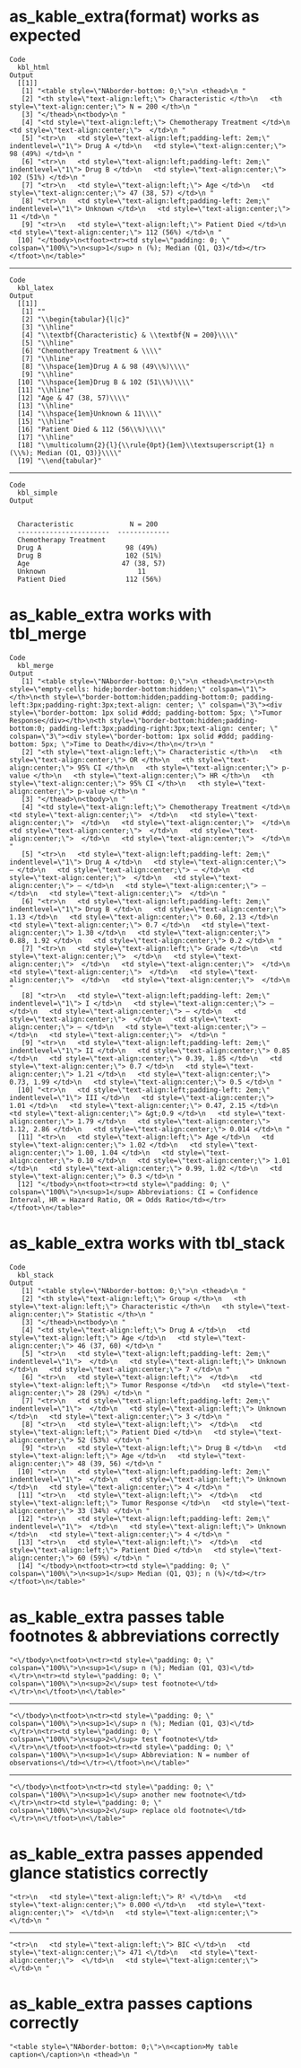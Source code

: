 # as_kable_extra(format) works as expected

    Code
      kbl_html
    Output
      [[1]]
       [1] "<table style=\"NAborder-bottom: 0;\">\n <thead>\n "                                                                                                
       [2] "<th style=\"text-align:left;\"> Characteristic </th>\n   <th style=\"text-align:center;\"> N = 200 </th>\n "                                       
       [3] "</thead>\n<tbody>\n "                                                                                                                              
       [4] "<td style=\"text-align:left;\"> Chemotherapy Treatment </td>\n   <td style=\"text-align:center;\">  </td>\n "                                      
       [5] "<tr>\n   <td style=\"text-align:left;padding-left: 2em;\" indentlevel=\"1\"> Drug A </td>\n   <td style=\"text-align:center;\"> 98 (49%) </td>\n " 
       [6] "<tr>\n   <td style=\"text-align:left;padding-left: 2em;\" indentlevel=\"1\"> Drug B </td>\n   <td style=\"text-align:center;\"> 102 (51%) </td>\n "
       [7] "<tr>\n   <td style=\"text-align:left;\"> Age </td>\n   <td style=\"text-align:center;\"> 47 (38, 57) </td>\n "                                     
       [8] "<tr>\n   <td style=\"text-align:left;padding-left: 2em;\" indentlevel=\"1\"> Unknown </td>\n   <td style=\"text-align:center;\"> 11 </td>\n "      
       [9] "<tr>\n   <td style=\"text-align:left;\"> Patient Died </td>\n   <td style=\"text-align:center;\"> 112 (56%) </td>\n "                              
      [10] "</tbody>\n<tfoot><tr><td style=\"padding: 0; \" colspan=\"100%\">\n<sup>1</sup> n (%); Median (Q1, Q3)</td></tr></tfoot>\n</table>"                
      

---

    Code
      kbl_latex
    Output
      [[1]]
       [1] ""                                                                                      
       [2] "\\begin{tabular}{l|c}"                                                                 
       [3] "\\hline"                                                                               
       [4] "\\textbf{Characteristic} & \\textbf{N = 200}\\\\"                                      
       [5] "\\hline"                                                                               
       [6] "Chemotherapy Treatment & \\\\"                                                         
       [7] "\\hline"                                                                               
       [8] "\\hspace{1em}Drug A & 98 (49\\%)\\\\"                                                  
       [9] "\\hline"                                                                               
      [10] "\\hspace{1em}Drug B & 102 (51\\%)\\\\"                                                 
      [11] "\\hline"                                                                               
      [12] "Age & 47 (38, 57)\\\\"                                                                 
      [13] "\\hline"                                                                               
      [14] "\\hspace{1em}Unknown & 11\\\\"                                                         
      [15] "\\hline"                                                                               
      [16] "Patient Died & 112 (56\\%)\\\\"                                                        
      [17] "\\hline"                                                                               
      [18] "\\multicolumn{2}{l}{\\rule{0pt}{1em}\\textsuperscript{1} n (\\%); Median (Q1, Q3)}\\\\"
      [19] "\\end{tabular}"                                                                        
      

---

    Code
      kbl_simple
    Output
      
      
      Characteristic              N = 200   
      -----------------------  -------------
      Chemotherapy Treatment                
      Drug A                     98 (49%)   
      Drug B                     102 (51%)  
      Age                       47 (38, 57) 
      Unknown                       11      
      Patient Died               112 (56%)  

# as_kable_extra works with tbl_merge

    Code
      kbl_merge
    Output
       [1] "<table style=\"NAborder-bottom: 0;\">\n <thead>\n<tr>\n<th style=\"empty-cells: hide;border-bottom:hidden;\" colspan=\"1\"></th>\n<th style=\"border-bottom:hidden;padding-bottom:0; padding-left:3px;padding-right:3px;text-align: center; \" colspan=\"3\"><div style=\"border-bottom: 1px solid #ddd; padding-bottom: 5px; \">Tumor Response</div></th>\n<th style=\"border-bottom:hidden;padding-bottom:0; padding-left:3px;padding-right:3px;text-align: center; \" colspan=\"3\"><div style=\"border-bottom: 1px solid #ddd; padding-bottom: 5px; \">Time to Death</div></th>\n</tr>\n "
       [2] "<th style=\"text-align:left;\"> Characteristic </th>\n   <th style=\"text-align:center;\"> OR </th>\n   <th style=\"text-align:center;\"> 95% CI </th>\n   <th style=\"text-align:center;\"> p-value </th>\n   <th style=\"text-align:center;\"> HR </th>\n   <th style=\"text-align:center;\"> 95% CI </th>\n   <th style=\"text-align:center;\"> p-value </th>\n "                                                                                                                                                                                                                          
       [3] "</thead>\n<tbody>\n "                                                                                                                                                                                                                                                                                                                                                                                                                                                                                                                                                                         
       [4] "<td style=\"text-align:left;\"> Chemotherapy Treatment </td>\n   <td style=\"text-align:center;\">  </td>\n   <td style=\"text-align:center;\">  </td>\n   <td style=\"text-align:center;\">  </td>\n   <td style=\"text-align:center;\">  </td>\n   <td style=\"text-align:center;\">  </td>\n   <td style=\"text-align:center;\">  </td>\n "                                                                                                                                                                                                                                                
       [5] "<tr>\n   <td style=\"text-align:left;padding-left: 2em;\" indentlevel=\"1\"> Drug A </td>\n   <td style=\"text-align:center;\"> — </td>\n   <td style=\"text-align:center;\"> — </td>\n   <td style=\"text-align:center;\">  </td>\n   <td style=\"text-align:center;\"> — </td>\n   <td style=\"text-align:center;\"> — </td>\n   <td style=\"text-align:center;\">  </td>\n "                                                                                                                                                                                                               
       [6] "<tr>\n   <td style=\"text-align:left;padding-left: 2em;\" indentlevel=\"1\"> Drug B </td>\n   <td style=\"text-align:center;\"> 1.13 </td>\n   <td style=\"text-align:center;\"> 0.60, 2.13 </td>\n   <td style=\"text-align:center;\"> 0.7 </td>\n   <td style=\"text-align:center;\"> 1.30 </td>\n   <td style=\"text-align:center;\"> 0.88, 1.92 </td>\n   <td style=\"text-align:center;\"> 0.2 </td>\n "                                                                                                                                                                                 
       [7] "<tr>\n   <td style=\"text-align:left;\"> Grade </td>\n   <td style=\"text-align:center;\">  </td>\n   <td style=\"text-align:center;\">  </td>\n   <td style=\"text-align:center;\">  </td>\n   <td style=\"text-align:center;\">  </td>\n   <td style=\"text-align:center;\">  </td>\n   <td style=\"text-align:center;\">  </td>\n "                                                                                                                                                                                                                                                        
       [8] "<tr>\n   <td style=\"text-align:left;padding-left: 2em;\" indentlevel=\"1\"> I </td>\n   <td style=\"text-align:center;\"> — </td>\n   <td style=\"text-align:center;\"> — </td>\n   <td style=\"text-align:center;\">  </td>\n   <td style=\"text-align:center;\"> — </td>\n   <td style=\"text-align:center;\"> — </td>\n   <td style=\"text-align:center;\">  </td>\n "                                                                                                                                                                                                                    
       [9] "<tr>\n   <td style=\"text-align:left;padding-left: 2em;\" indentlevel=\"1\"> II </td>\n   <td style=\"text-align:center;\"> 0.85 </td>\n   <td style=\"text-align:center;\"> 0.39, 1.85 </td>\n   <td style=\"text-align:center;\"> 0.7 </td>\n   <td style=\"text-align:center;\"> 1.21 </td>\n   <td style=\"text-align:center;\"> 0.73, 1.99 </td>\n   <td style=\"text-align:center;\"> 0.5 </td>\n "                                                                                                                                                                                     
      [10] "<tr>\n   <td style=\"text-align:left;padding-left: 2em;\" indentlevel=\"1\"> III </td>\n   <td style=\"text-align:center;\"> 1.01 </td>\n   <td style=\"text-align:center;\"> 0.47, 2.15 </td>\n   <td style=\"text-align:center;\"> &gt;0.9 </td>\n   <td style=\"text-align:center;\"> 1.79 </td>\n   <td style=\"text-align:center;\"> 1.12, 2.86 </td>\n   <td style=\"text-align:center;\"> 0.014 </td>\n "                                                                                                                                                                              
      [11] "<tr>\n   <td style=\"text-align:left;\"> Age </td>\n   <td style=\"text-align:center;\"> 1.02 </td>\n   <td style=\"text-align:center;\"> 1.00, 1.04 </td>\n   <td style=\"text-align:center;\"> 0.10 </td>\n   <td style=\"text-align:center;\"> 1.01 </td>\n   <td style=\"text-align:center;\"> 0.99, 1.02 </td>\n   <td style=\"text-align:center;\"> 0.3 </td>\n "                                                                                                                                                                                                                       
      [12] "</tbody>\n<tfoot><tr><td style=\"padding: 0; \" colspan=\"100%\">\n<sup>1</sup> Abbreviations: CI = Confidence Interval, HR = Hazard Ratio, OR = Odds Ratio</td></tr></tfoot>\n</table>"                                                                                                                                                                                                                                                                                                                                                                                                      

# as_kable_extra works with tbl_stack

    Code
      kbl_stack
    Output
       [1] "<table style=\"NAborder-bottom: 0;\">\n <thead>\n "                                                                                                                                    
       [2] "<th style=\"text-align:left;\"> Group </th>\n   <th style=\"text-align:left;\"> Characteristic </th>\n   <th style=\"text-align:center;\"> Statistic </th>\n "                         
       [3] "</thead>\n<tbody>\n "                                                                                                                                                                  
       [4] "<td style=\"text-align:left;\"> Drug A </td>\n   <td style=\"text-align:left;\"> Age </td>\n   <td style=\"text-align:center;\"> 46 (37, 60) </td>\n "                                 
       [5] "<tr>\n   <td style=\"text-align:left;padding-left: 2em;\" indentlevel=\"1\">  </td>\n   <td style=\"text-align:left;\"> Unknown </td>\n   <td style=\"text-align:center;\"> 7 </td>\n "
       [6] "<tr>\n   <td style=\"text-align:left;\">  </td>\n   <td style=\"text-align:left;\"> Tumor Response </td>\n   <td style=\"text-align:center;\"> 28 (29%) </td>\n "                      
       [7] "<tr>\n   <td style=\"text-align:left;padding-left: 2em;\" indentlevel=\"1\">  </td>\n   <td style=\"text-align:left;\"> Unknown </td>\n   <td style=\"text-align:center;\"> 3 </td>\n "
       [8] "<tr>\n   <td style=\"text-align:left;\">  </td>\n   <td style=\"text-align:left;\"> Patient Died </td>\n   <td style=\"text-align:center;\"> 52 (53%) </td>\n "                        
       [9] "<tr>\n   <td style=\"text-align:left;\"> Drug B </td>\n   <td style=\"text-align:left;\"> Age </td>\n   <td style=\"text-align:center;\"> 48 (39, 56) </td>\n "                        
      [10] "<tr>\n   <td style=\"text-align:left;padding-left: 2em;\" indentlevel=\"1\">  </td>\n   <td style=\"text-align:left;\"> Unknown </td>\n   <td style=\"text-align:center;\"> 4 </td>\n "
      [11] "<tr>\n   <td style=\"text-align:left;\">  </td>\n   <td style=\"text-align:left;\"> Tumor Response </td>\n   <td style=\"text-align:center;\"> 33 (34%) </td>\n "                      
      [12] "<tr>\n   <td style=\"text-align:left;padding-left: 2em;\" indentlevel=\"1\">  </td>\n   <td style=\"text-align:left;\"> Unknown </td>\n   <td style=\"text-align:center;\"> 4 </td>\n "
      [13] "<tr>\n   <td style=\"text-align:left;\">  </td>\n   <td style=\"text-align:left;\"> Patient Died </td>\n   <td style=\"text-align:center;\"> 60 (59%) </td>\n "                        
      [14] "</tbody>\n<tfoot><tr><td style=\"padding: 0; \" colspan=\"100%\">\n<sup>1</sup> Median (Q1, Q3); n (%)</td></tr></tfoot>\n</table>"                                                    

# as_kable_extra passes table footnotes & abbreviations correctly

    "<\/tbody>\n<tfoot>\n<tr><td style=\"padding: 0; \" colspan=\"100%\">\n<sup>1<\/sup> n (%); Median (Q1, Q3)<\/td><\/tr>\n<tr><td style=\"padding: 0; \" colspan=\"100%\">\n<sup>2<\/sup> test footnote<\/td><\/tr>\n<\/tfoot>\n<\/table>"

---

    "<\/tbody>\n<tfoot>\n<tr><td style=\"padding: 0; \" colspan=\"100%\">\n<sup>1<\/sup> n (%); Median (Q1, Q3)<\/td><\/tr>\n<tr><td style=\"padding: 0; \" colspan=\"100%\">\n<sup>2<\/sup> test footnote<\/td><\/tr>\n<\/tfoot>\n<tfoot><tr><td style=\"padding: 0; \" colspan=\"100%\">\n<sup>1<\/sup> Abbreviation: N = number of observations<\/td><\/tr><\/tfoot>\n<\/table>"

---

    "<\/tbody>\n<tfoot>\n<tr><td style=\"padding: 0; \" colspan=\"100%\">\n<sup>1<\/sup> another new footnote<\/td><\/tr>\n<tr><td style=\"padding: 0; \" colspan=\"100%\">\n<sup>2<\/sup> replace old footnote<\/td><\/tr>\n<\/tfoot>\n<\/table>"

# as_kable_extra passes appended glance statistics correctly

    "<tr>\n   <td style=\"text-align:left;\"> R² <\/td>\n   <td style=\"text-align:center;\"> 0.000 <\/td>\n   <td style=\"text-align:center;\">  <\/td>\n   <td style=\"text-align:center;\">  <\/td>\n "

---

    "<tr>\n   <td style=\"text-align:left;\"> BIC <\/td>\n   <td style=\"text-align:center;\"> 471 <\/td>\n   <td style=\"text-align:center;\">  <\/td>\n   <td style=\"text-align:center;\">  <\/td>\n "

# as_kable_extra passes captions correctly

    "<table style=\"NAborder-bottom: 0;\">\n<caption>My table caption<\/caption>\n <thead>\n "

